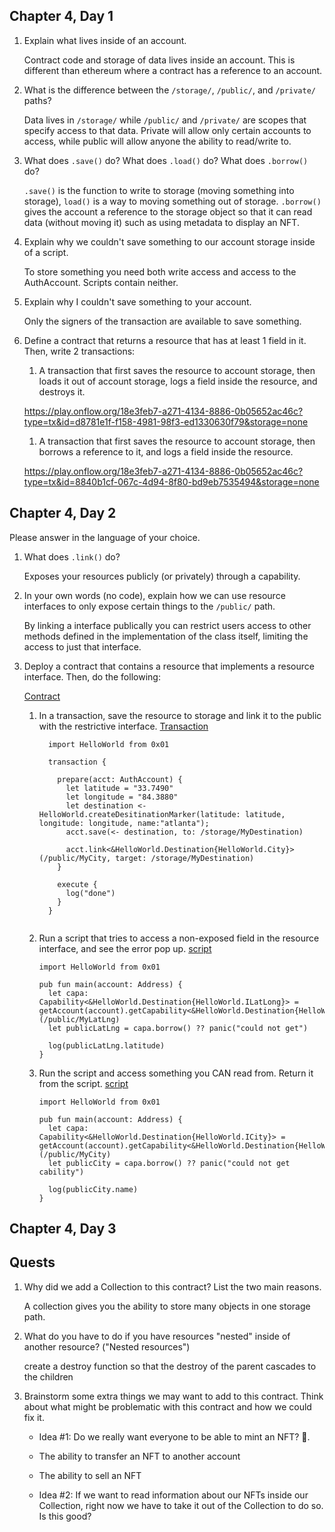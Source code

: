 ## Chapter 4, Day 1

1. Explain what lives inside of an account. 

    Contract code and storage of data lives inside an account. This is different than ethereum where a contract has a reference to an account.

2. What is the difference between the `/storage/`, `/public/`, and `/private/` paths?

    Data lives in `/storage/` while `/public/` and `/private/` are scopes that specify access
    to that data.  Private will allow only certain accounts to access, while public will allow anyone the ability to read/write to.

3. What does `.save()` do? What does `.load()` do? What does `.borrow()` do?

    `.save()` is the function to write to storage (moving something into storage), `load()` is a way to moving something out of storage.  `.borrow()` gives the account a reference to the storage object so that it can read data (without moving it) such as using metadata to display an NFT.

4. Explain why we couldn't save something to our account storage inside of a script.

    To store something you need both write access and access to the AuthAccount.  Scripts contain neither.

5. Explain why I couldn't save something to your account.

    Only the signers of the transaction are available to save something.

6. Define a contract that returns a resource that has at least 1 field in it. Then, write 2 transactions:

    1) A transaction that first saves the resource to account storage, then loads it out of account storage, logs a field inside the resource, and destroys it.

    https://play.onflow.org/18e3feb7-a271-4134-8886-0b05652ac46c?type=tx&id=d8781e1f-f158-4981-98f3-ed1330630f79&storage=none

    1) A transaction that first saves the resource to account storage, then borrows a reference to it, and logs a field inside the resource.

    https://play.onflow.org/18e3feb7-a271-4134-8886-0b05652ac46c?type=tx&id=8840b1cf-067c-4d94-8f80-bd9eb7535494&storage=none


## Chapter 4, Day 2

Please answer in the language of your choice.

1. What does `.link()` do?

      Exposes your resources publicly (or privately) through a capability.

2. In your own words (no code), explain how we can use resource interfaces to only expose certain things to the `/public/` path.

    By linking a interface publically you can restrict users access to other methods defined in the implementation of the class itself, limiting the access to just that interface.

3. Deploy a contract that contains a resource that implements a resource interface. Then, do the following:

    [Contract](https://play.onflow.org/18e3feb7-a271-4134-8886-0b05652ac46c?type=account&id=c96528eb-b154-45aa-b46a-8ae5ca45e815&storage=none)
   

    1) In a transaction, save the resource to storage and link it to the public with the restrictive interface. 
        [Transaction](https://play.onflow.org/18e3feb7-a271-4134-8886-0b05652ac46c?type=tx&id=d8749e41-c445-47f4-a43f-acaa936165d3&storage=none)
        ```cadence
          import HelloWorld from 0x01

          transaction {

            prepare(acct: AuthAccount) {
              let latitude = "33.7490"
              let longitude = "84.3880"
              let destination <- HelloWorld.createDesitinationMarker(latitude: latitude, longitude: longitude, name:"atlanta");
              acct.save(<- destination, to: /storage/MyDestination)

              acct.link<&HelloWorld.Destination{HelloWorld.City}>(/public/MyCity, target: /storage/MyDestination)
            }

            execute {
              log("done")
            }
          }


        ```

    2) Run a script that tries to access a non-exposed field in the resource interface, and see the error pop up.
        [script](https://play.onflow.org/18e3feb7-a271-4134-8886-0b05652ac46c?type=script&id=1b7b7a00-cf64-45bd-8b86-38f137d26ce9&storage=none)
        ```cadence
        import HelloWorld from 0x01

        pub fun main(account: Address) {
          let capa: Capability<&HelloWorld.Destination{HelloWorld.ILatLong}> = getAccount(account).getCapability<&HelloWorld.Destination{HelloWorld.ILatLong}>(/public/MyLatLng) 
          let publicLatLng = capa.borrow() ?? panic("could not get")

          log(publicLatLng.latitude)
        }
        ```

    3) Run the script and access something you CAN read from. Return it from the script.
        [script](https://play.onflow.org/18e3feb7-a271-4134-8886-0b05652ac46c?type=script&id=89ca1eca-f75e-43ab-9269-f5fa17381070&storage=none)
        ```cadence
        import HelloWorld from 0x01

        pub fun main(account: Address) {
          let capa: Capability<&HelloWorld.Destination{HelloWorld.ICity}> = getAccount(account).getCapability<&HelloWorld.Destination{HelloWorld.ICity}>(/public/MyCity) 
          let publicCity = capa.borrow() ?? panic("could not get cability")

          log(publicCity.name)
        }
        ```

## Chapter 4, Day 3

## Quests

1. Why did we add a Collection to this contract? List the two main reasons.

    A collection gives you the ability to store many objects in one storage path.

2. What do you have to do if you have resources "nested" inside of another resource? ("Nested resources")

    create a destroy function so that the destroy of the parent cascades to the children

3. Brainstorm some extra things we may want to add to this contract. Think about what might be problematic with this contract and how we could fix it.

    - Idea #1: Do we really want everyone to be able to mint an NFT? 🤔. 
    - The ability to transfer an NFT to another account
    - The ability to sell an NFT

    - Idea #2: If we want to read information about our NFTs inside our Collection, right now we have to take it out of the Collection to do so. Is this good?
